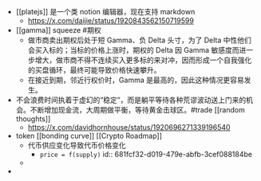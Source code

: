 - [[platejs]] 是一个类 notion 编辑器，现在支持 markdown
	- https://x.com/daijie/status/1920843562150719599
- [[gamma]] squeeze #期权
	- 做市商卖出期权后处于短 Gamma、负 Delta 头寸，为了 Delta 中性他们会买入标的；当标的价格上涨时，期权的 Delta 因 Gamma 敏感度而进一步增大，做市商不得不连续买入更多标的来对冲，因而形成一个自我强化的买盘循环，最终可能导致价格快速攀升。
	- 在接近到期，邻近行权价时，Gamma 是最高的，因此这种情况更容易发生。
- 不会浪费时间执着于虚幻的“稳定”，而是躺平等待各种荒谬波动送上门来的机会。不断增加现金流，大周期做平衡，等待黄金击球区。#trade [[random thoughts]]
	- https://x.com/davidhornhouse/status/1920696271339196540
- token [[bonding curve]] [[Crypto Roadmap]]
	- 代币供应变化导致代币价格变化
		- `price = f(supply)`
		  id:: 681fcf32-d019-479e-abfb-3cef088184be
	-
-